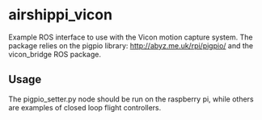 # airshippi_vicon

Example ROS interface to use with the Vicon motion capture system. 
The package relies on the pigpio library: http://abyz.me.uk/rpi/pigpio/ and the vicon_bridge ROS package.

## Usage

The pigpio_setter.py node should be run on the raspberry pi, while others are examples of closed loop flight controllers.
